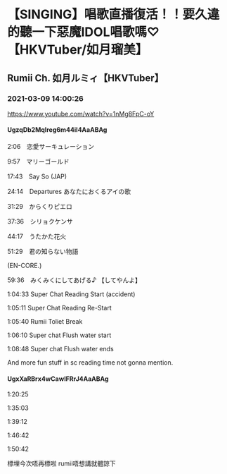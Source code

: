 # 【SINGING】唱歌直播復活！！要久違的聽一下惡魔IDOL唱歌嗎♡【HKVTuber/如月瑠美】
## Rumii Ch. 如月ルミィ【HKVTuber】
### 2021-03-09 14:00:26
https://www.youtube.com/watch?v=1nMg8FpC-oY
#### UgzqDb2MqIreg6m44il4AaABAg
2:06　恋愛サーキュレーション

9:57　マリーゴールド

17:43　Say So (JAP)

24:14　Ⅾepartures あなたにおくるアイの歌

31:29　からくりピエロ

37:36　シリョクケンサ

44:17　うたかた花火

51:29　君の知らない物語

(EN-CORE.)

59:36　みくみくにしてあげる♪ 【してやんよ】



1:04:33 Super Chat Reading Start (accident)

1:05:11 Super Chat Reading Re-Start

1:05:40 Rumii Toliet Break

1:06:10 Super chat Flush water start

1:08:48 Super chat Flush water ends



And more fun stuff in sc reading time not gonna mention.

#### UgxXaRBrx4wCawIFRrJ4AaABAg
1:20:25

1:35:03

1:39:12

1:46:42

1:50:42

標埋今次唔再標啦 rumii唔想講就體諒下

